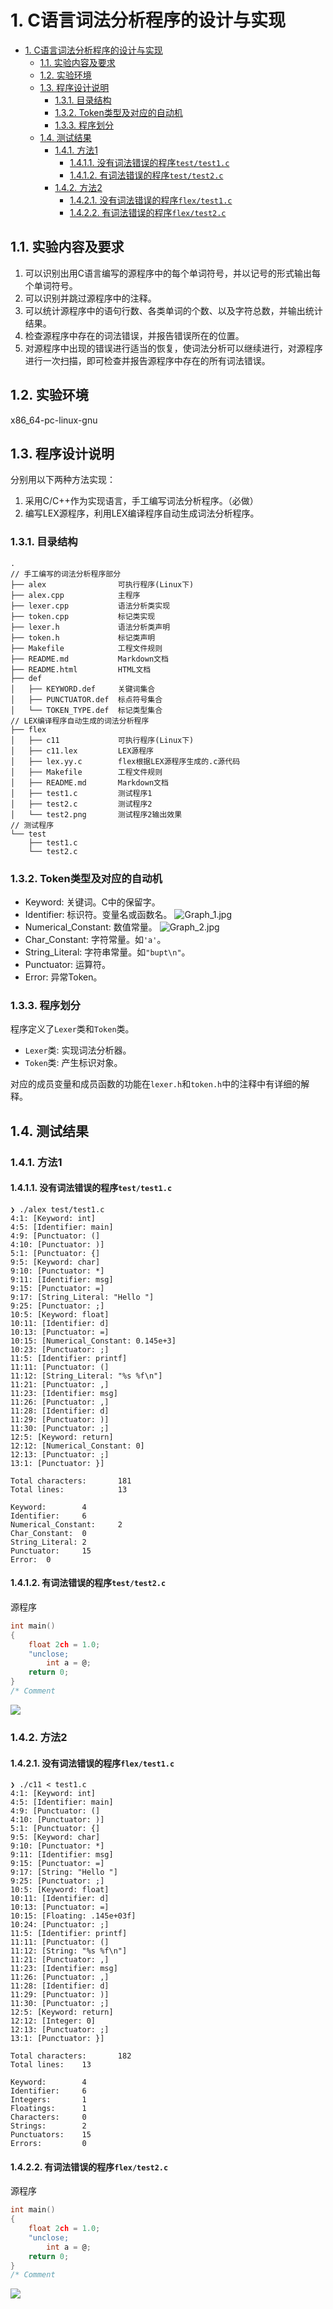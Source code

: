 # 1. C语言词法分析程序的设计与实现

- [1. C语言词法分析程序的设计与实现](#1-c语言词法分析程序的设计与实现)
  - [1.1. 实验内容及要求](#11-实验内容及要求)
  - [1.2. 实验环境](#12-实验环境)
  - [1.3. 程序设计说明](#13-程序设计说明)
    - [1.3.1. 目录结构](#131-目录结构)
    - [1.3.2. Token类型及对应的自动机](#132-token类型及对应的自动机)
    - [1.3.3. 程序划分](#133-程序划分)
  - [1.4. 测试结果](#14-测试结果)
    - [1.4.1. 方法1](#141-方法1)
      - [1.4.1.1. 没有词法错误的程序`test/test1.c`](#1411-没有词法错误的程序testtest1c)
      - [1.4.1.2. 有词法错误的程序`test/test2.c`](#1412-有词法错误的程序testtest2c)
    - [1.4.2. 方法2](#142-方法2)
      - [1.4.2.1. 没有词法错误的程序`flex/test1.c`](#1421-没有词法错误的程序flextest1c)
      - [1.4.2.2. 有词法错误的程序`flex/test2.c`](#1422-有词法错误的程序flextest2c)

## 1.1. 实验内容及要求

1. 可以识别出用C语言编写的源程序中的每个单词符号，并以记号的形式输出每个单词符号。
2. 可以识别并跳过源程序中的注释。
3. 可以统计源程序中的语句行数、各类单词的个数、以及字符总数，并输出统计结果。
4. 检查源程序中存在的词法错误，并报告错误所在的位置。
5. 对源程序中出现的错误进行适当的恢复，使词法分析可以继续进行，对源程序进行一次扫描，即可检查并报告源程序中存在的所有词法错误。

## 1.2. 实验环境

x86_64-pc-linux-gnu

## 1.3. 程序设计说明

分别用以下两种方法实现：

1. 采用C/C++作为实现语言，手工编写词法分析程序。（必做）
2. 编写LEX源程序，利用LEX编译程序自动生成词法分析程序。

### 1.3.1. 目录结构

```
.
// 手工编写的词法分析程序部分
├── alex                可执行程序(Linux下)
├── alex.cpp            主程序
├── lexer.cpp           语法分析类实现
├── token.cpp           标记类实现
├── lexer.h             语法分析类声明
├── token.h             标记类声明
├── Makefile            工程文件规则
├── README.md           Markdown文档
├── README.html         HTML文档
├── def
│   ├── KEYWORD.def     关键词集合
│   ├── PUNCTUATOR.def  标点符号集合
│   └── TOKEN_TYPE.def  标记类型集合
// LEX编译程序自动生成的词法分析程序
├── flex
│   ├── c11             可执行程序(Linux下)
│   ├── c11.lex         LEX源程序
│   ├── lex.yy.c        flex根据LEX源程序生成的.c源代码
│   ├── Makefile        工程文件规则
│   ├── README.md       Markdown文档
│   ├── test1.c         测试程序1
│   ├── test2.c         测试程序2
│   └── test2.png       测试程序2输出效果
// 测试程序
└── test
    ├── test1.c
    └── test2.c
```

### 1.3.2. Token类型及对应的自动机

* Keyword: 关键词。C中的保留字。
* Identifier: 标识符。变量名或函数名。
![Graph_1.jpg](graph/Graph_1.jpg)
* Numerical_Constant: 数值常量。
![Graph_2.jpg](graph/Graph_2.jpg)
* Char_Constant: 字符常量。如`'a'`。
* String_Literal: 字符串常量。如`"bupt\n"`。
* Punctuator: 运算符。
* Error: 异常Token。

### 1.3.3. 程序划分

程序定义了`Lexer`类和`Token`类。

* `Lexer`类: 实现词法分析器。
* `Token`类: 产生标识对象。

对应的成员变量和成员函数的功能在`lexer.h`和`token.h`中的注释中有详细的解释。

## 1.4. 测试结果

### 1.4.1. 方法1

#### 1.4.1.1. 没有词法错误的程序`test/test1.c`

```
❯ ./alex test/test1.c
4:1: [Keyword: int]
4:5: [Identifier: main]
4:9: [Punctuator: (]
4:10: [Punctuator: )]
5:1: [Punctuator: {]
9:5: [Keyword: char]
9:10: [Punctuator: *]
9:11: [Identifier: msg]
9:15: [Punctuator: =]
9:17: [String_Literal: "Hello "]
9:25: [Punctuator: ;]
10:5: [Keyword: float]
10:11: [Identifier: d]
10:13: [Punctuator: =]
10:15: [Numerical_Constant: 0.145e+3]
10:23: [Punctuator: ;]
11:5: [Identifier: printf]
11:11: [Punctuator: (]
11:12: [String_Literal: "%s %f\n"]
11:21: [Punctuator: ,]
11:23: [Identifier: msg]
11:26: [Punctuator: ,]
11:28: [Identifier: d]
11:29: [Punctuator: )]
11:30: [Punctuator: ;]
12:5: [Keyword: return]
12:12: [Numerical_Constant: 0]
12:13: [Punctuator: ;]
13:1: [Punctuator: }]

Total characters:       181
Total lines:            13

Keyword:        4
Identifier:     6
Numerical_Constant:     2
Char_Constant:  0
String_Literal: 2
Punctuator:     15
Error:  0
```

#### 1.4.1.2. 有词法错误的程序`test/test2.c`

源程序

```c
int main()
{
    float 2ch = 1.0;
    "unclose;
        int a = @;
    return 0;
}
/* Comment
```

![](test/test12.jpg)

### 1.4.2. 方法2

#### 1.4.2.1. 没有词法错误的程序`flex/test1.c`

```
❯ ./c11 < test1.c
4:1: [Keyword: int]
4:5: [Identifier: main]
4:9: [Punctuator: (]
4:10: [Punctuator: )]
5:1: [Punctuator: {]
9:5: [Keyword: char]
9:10: [Punctuator: *]
9:11: [Identifier: msg]
9:15: [Punctuator: =]
9:17: [String: "Hello "]
9:25: [Punctuator: ;]
10:5: [Keyword: float]
10:11: [Identifier: d]
10:13: [Punctuator: =]
10:15: [Floating: .145e+03f]
10:24: [Punctuator: ;]
11:5: [Identifier: printf]
11:11: [Punctuator: (]
11:12: [String: "%s %f\n"]
11:21: [Punctuator: ,]
11:23: [Identifier: msg]
11:26: [Punctuator: ,]
11:28: [Identifier: d]
11:29: [Punctuator: )]
11:30: [Punctuator: ;]
12:5: [Keyword: return]
12:12: [Integer: 0]
12:13: [Punctuator: ;]
13:1: [Punctuator: }]

Total characters:       182
Total lines:    13

Keyword:        4
Identifier:     6
Integers:       1
Floatings:      1
Characters:     0
Strings:        2
Punctuators:    15
Errors:         0
```

#### 1.4.2.2. 有词法错误的程序`flex/test2.c`

源程序

```c
int main()
{
    float 2ch = 1.0;
    "unclose;
        int a = @;
    return 0;
}
/* Comment
```

![](test/test22.png)